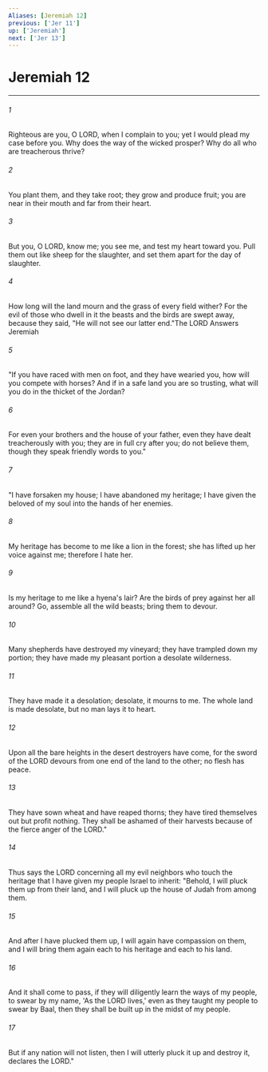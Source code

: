 ```yaml
---
Aliases: [Jeremiah 12]
previous: ['Jer 11']
up: ['Jeremiah']
next: ['Jer 13']
---
```

# Jeremiah 12

***

 

###### 1 
Righteous are you, O LORD, 
 when I complain to you; 
 yet I would plead my case before you. 
 Why does the way of the wicked prosper? 
 Why do all who are treacherous thrive? 
 
 

###### 2 
You plant them, and they take root; 
 they grow and produce fruit; 
 you are near in their mouth 
 and far from their heart. 
 
 

###### 3 
But you, O LORD, know me; 
 you see me, and test my heart toward you. 
 Pull them out like sheep for the slaughter, 
 and set them apart for the day of slaughter. 
 
 

###### 4 
How long will the land mourn 
 and the grass of every field wither? 
 For the evil of those who dwell in it 
 the beasts and the birds are swept away, 
 because they said, "He will not see our latter end."The LORD Answers Jeremiah
 
 

###### 5 
"If you have raced with men on foot, and they have wearied you, 
 how will you compete with horses? 
 And if in a safe land you are so trusting, 
 what will you do in the thicket of the Jordan? 
 
 

###### 6 
For even your brothers and the house of your father, 
 even they have dealt treacherously with you; 
 they are in full cry after you; 
 do not believe them, 
 though they speak friendly words to you."
 
 

###### 7 
"I have forsaken my house; 
 I have abandoned my heritage; 
 I have given the beloved of my soul 
 into the hands of her enemies. 
 
 

###### 8 
My heritage has become to me 
 like a lion in the forest; 
 she has lifted up her voice against me; 
 therefore I hate her. 
 
 

###### 9 
Is my heritage to me like a hyena's lair? 
 Are the birds of prey against her all around? 
 Go, assemble all the wild beasts; 
 bring them to devour. 
 
 

###### 10 
Many shepherds have destroyed my vineyard; 
 they have trampled down my portion; 
 they have made my pleasant portion 
 a desolate wilderness. 
 
 

###### 11 
They have made it a desolation; 
 desolate, it mourns to me. 
 The whole land is made desolate, 
 but no man lays it to heart. 
 
 

###### 12 
Upon all the bare heights in the desert 
 destroyers have come, 
 for the sword of the LORD devours 
 from one end of the land to the other; 
 no flesh has peace. 
 
 

###### 13 
They have sown wheat and have reaped thorns; 
 they have tired themselves out but profit nothing. 
 They shall be ashamed of their harvests 
 because of the fierce anger of the LORD."
 
 

###### 14 
Thus says the LORD concerning all my evil neighbors who touch the heritage that I have given my people Israel to inherit: "Behold, I will pluck them up from their land, and I will pluck up the house of Judah from among them. 
 

###### 15 
And after I have plucked them up, I will again have compassion on them, and I will bring them again each to his heritage and each to his land. 
 

###### 16 
And it shall come to pass, if they will diligently learn the ways of my people, to swear by my name, 'As the LORD lives,' even as they taught my people to swear by Baal, then they shall be built up in the midst of my people. 
 

###### 17 
But if any nation will not listen, then I will utterly pluck it up and destroy it, declares the LORD."
 
